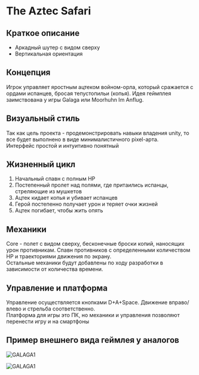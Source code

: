 # The Aztec Safari
## Краткое описание
- Аркадный шутер с видом сверху
- Вертикальная ориентация

## Концепция
Игрок управляет яростным ацтеком войном-орла, который сражается с ордами испанцев, бросая тепустопильи (копья). Идея геймплея заимствована у игры Galaga или Moorhuhn Im Anflug. 

## Визуальный стиль
Так как цель проекта - продемонстрировать навыки владения unity, то все будет выполнено в виде минималистичного pixel-арта.  
Интерфейс простой и интуитивно понятный

## Жизненный цикл
1. Начальный спавн с полным HP
2. Постепенный пролет над полями, где притаились испанцы, стреляющие из мушкетов
3. Ацтек кидает копья и убивает испанцев
3. Герой постепенно получает урон и теряет очки жизней
4. Ацтек погибает, чтобы жить опять 

## Механики
Core - полет с видом сверху, бесконечные броски копий, наносящих урон противникам.
Спавн противников с определенными количеством HP и траекториями движения по экрану.  
Остальные механики будут добавлены по ходу разработки в зависимости от количества времени.

## Управление и платформа
Управление осуществляется кнопками D+A+Space. Движение вправо/влево и стрельба соответственно.  
Платформа для игры это ПК, но механики и управления позволяют перенести игру и на смартфоны

## Пример внешнего вида геймлея у аналогов
![GALAGA1](https://3.bp.blogspot.com/-ZCqmgmld854/UgQqZM8xUZI/AAAAAAAABlc/2DL4J6nNfHA/s1600/ws_Retro__Galaga_1440x900[1].jpg)

![GALAGA1](https://images.igdb.com/igdb/image/upload/t_1080p/sc8d4a.jpg)
